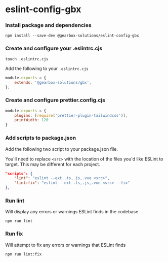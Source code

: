 # eslint-config-gbx

### Install package and dependencies
```
npm install --save-dev @gearbox-solutions/eslint-config-gbx
```

### Create and configure your .eslintrc.cjs
```
touch .eslintrc.cjs
```
Add the following to your `.eslintrc.cjs`
```js
module.exports = {
    extends: '@gearbox-solutions/gbx',
};
```

### Create and configure prettier.config.cjs
```js
module.exports = {
    plugins: [require('prettier-plugin-tailwindcss')],
    printWidth: 120
}
```

### Add scripts to package.json
Add the following two script to your package.json file.

You'll need to replace `<src>` with the location of the files you'd like ESLint to target. This may be different for each project.
```json
"scripts": {
	"lint": "eslint --ext .ts,.js,.vue <src>",
	"lint:fix": "eslint --ext .ts,.js,.vue <src> --fix"
},
```

### Run lint

Will display any errors or warnings ESLint finds in the codebase

```
npm run lint
```

### Run fix

Will attempt to fix any errors or warnings that ESLint finds

```
npm run lint:fix
```
